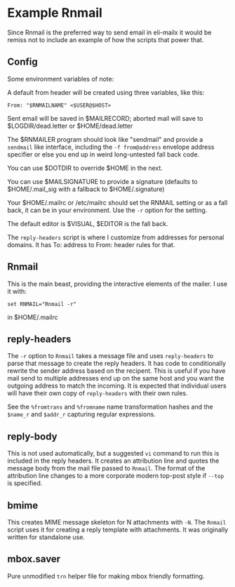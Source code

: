 Example Rnmail
==============

Since Rnmail is the preferred way to send email in eli-mailx it would be
remiss not to include an example of how the scripts that power that.

Config
------

Some environment variables of note:

A default from header will be created using three variables, like this:

    From: "$RNMAILNAME" <$USER@$HOST>

Sent email will be saved in $MAILRECORD; aborted mail will save to
$LOGDIR/dead.letter or $HOME/dead.letter

The $RNMAILER program should look like "sendmail" and provide a
`sendmail` like interface, including the `-f from@address` envelope
address specifier or else you end up in weird long-untested fall
back code.

You can use $DOTDIR to override $HOME in the next.

You can use $MAILSIGNATURE to provide a signature (defaults to
$HOME/.mail_sig with a fallback to $HOME/.signature)

Your $HOME/.mailrc or /etc/mailrc should set the RNMAIL setting or
as a fall back, it can be in your environment. Use the `-r` option
for the setting.

The default editor is $VISUAL, $EDITOR is the fall back.

The `reply-headers` script is where I customize from addresses for
personal domains. It has To: address to From: header rules for that.

Rnmail
------

This is the main beast, providing the interactive elements of the mailer.
I use it with:

    set RNMAIL="Rnmail -r"

in $HOME/.mailrc

reply-headers
-------------

The `-r` option to `Rnmail` takes a message file and uses `reply-headers`
to parse that message to create the reply headers. It has code to
conditionally rewrite the sender address based on the recipent. This is
useful if you have mail send to multiple addresses end up on the same host
and you want the outgoing address to match the incoming. It is expected
that individual users will have their own copy of `reply-headers` with
their own rules.

See the `%fromtrans` and `%fromname` name transformation hashes and the
`$name_r` and `$addr_r` capturing regular expressions.

reply-body
----------

This is not used automatically, but a suggested `vi` command to run this
is included in the reply headers. It creates an attribution line and
quotes the message body from the mail file passed to `Rnmail`. The format
of the attribution line changes to a more corporate modern top-post style
if `--top` is specified.

bmime
-----

This creates MIME message skeleton for N attachments with `-N`. The
`Rnmail` script uses it for creating a reply template with attachments.
It was originally written for standalone use.

mbox.saver
----------

Pure unmodified `trn` helper file for making mbox friendly formatting.

